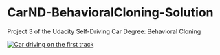 # CarND-BehavioralCloning-Solution
Project 3 of the Udacity Self-Driving Car Degree: Behavioral Cloning

[![Car driving on the first track](http://img.youtube.com/vi/Zpw5Bf7OVww/0.jpg)](http://www.youtube.com/watch?v=Zpw5Bf7OVww)
